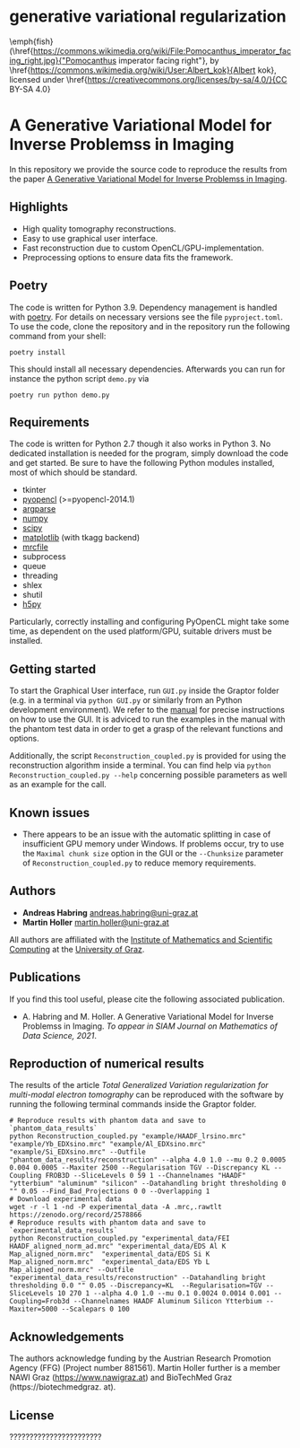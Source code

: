 # generative variational regularization


\emph{fish} (\href{https://commons.wikimedia.org/wiki/File:Pomocanthus_imperator_facing_right.jpg}{"Pomocanthus imperator facing right"}, by \href{https://commons.wikimedia.org/wiki/User:Albert_kok}{Albert kok}, licensed under \href{https://creativecommons.org/licenses/by-sa/4.0/}{CC BY-SA 4.0}






# A Generative Variational Model for Inverse Problemss in Imaging

In this repository we provide the source code to reproduce the results from the paper [A Generative Variational Model for Inverse Problemss in Imaging](https://arxiv.org/abs/2104.12630).

## Highlights
* High quality tomography reconstructions.
* Easy to use graphical user interface.
* Fast reconstruction due to custom OpenCL/GPU-implementation.
* Preprocessing options to ensure data fits the framework.
 

## Poetry
The code is written for Python 3.9. Dependency management is handled with [poetry](https://python-poetry.org/docs/). For details on necessary versions see the file `pyproject.toml`. To use the code, clone the repository and in the repository run the following command from your shell:
```
poetry install
```
This should install all necessary dependencies. Afterwards you can run for instance the python script `demo.py` via
```
poetry run python demo.py
```


## Requirements
The code is written for Python 2.7 though it also works in Python 3. No dedicated installation is needed for the program, simply download the code and get started. Be sure to have the following Python modules installed, most of which should be standard.

* tkinter
* [pyopencl](https://pypi.org/project/pyopencl/) (>=pyopencl-2014.1)
* [argparse](https://pypi.org/project/argparse/)
* [numpy](https://pypi.org/project/numpy/)
* [scipy](https://pypi.org/project/scipy/)
* [matplotlib](https://pypi.org/project/matplotlib/) (with tkagg backend)
* [mrcfile](https://pypi.org/project/mrcfile/)
* subprocess
* queue
* threading
* shlex
* shutil
* [h5py](https://pypi.org/project/h5py/)

Particularly, correctly installing and configuring PyOpenCL might take some time, as dependent on the used platform/GPU, suitable drivers must be installed.

## Getting started
To start the Graphical User interface, run `GUI.py` inside the Graptor folder (e.g. in a terminal via `python GUI.py` or similarly from an Python development environment). 
We refer to the [manual](manual/manual.pdf) for precise instructions on how to use the GUI. It is adviced to run the examples in the manual with the phantom test data in order to get a grasp of the relevant functions and options.

Additionally, the script `Reconstruction_coupled.py` is provided for using the reconstruction algorithm inside a terminal. You can find help via `python Reconstruction_coupled.py --help` concerning possible parameters as well as an example for the call.

## Known issues

* There appears to be an issue with the automatic splitting in case of insufficient GPU memory under Windows. If problems occur, try to use the `Maximal chunk size` option in the GUI or the `--Chunksize` parameter of `Reconstruction_coupled.py` to reduce memory requirements.

## Authors

* **Andreas Habring** andreas.habring@uni-graz.at
* **Martin Holler** martin.holler@uni-graz.at 

All authors are affiliated with the [Institute of Mathematics and Scientific Computing](https://mathematik.uni-graz.at/en) at the [University of Graz](https://www.uni-graz.at/en).

## Publications
If you find this tool useful, please cite the following associated publication.

* A. Habring and M. Holler. A Generative Variational Model for Inverse Problemss in Imaging. *To appear in SIAM Journal on Mathematics of Data Science, 2021*.

## Reproduction of numerical results

The results of the article *Total Generalized Variation regularization for multi-modal electron tomography* can be reproduced with the software by running the following terminal commands inside the Graptor folder.

```
# Reproduce results with phantom data and save to `phantom_data_results`
python Reconstruction_coupled.py "example/HAADF_lrsino.mrc" "example/Yb_EDXsino.mrc" "example/Al_EDXsino.mrc" "example/Si_EDXsino.mrc" --Outfile "phantom_data_results/reconstruction" --alpha 4.0 1.0 --mu 0.2 0.0005 0.004 0.0005 --Maxiter 2500 --Regularisation TGV --Discrepancy KL --Coupling FROB3D --SliceLevels 0 59 1 --Channelnames "HAADF" "ytterbium" "aluminum" "silicon" --Datahandling bright thresholding 0 "" 0.05 --Find_Bad_Projections 0 0 --Overlapping 1 
# Download experimental data
wget -r -l 1 -nd -P experimental_data -A .mrc,.rawtlt https://zenodo.org/record/2578866
# Reproduce results with phantom data and save to `experimental_data_results`
python Reconstruction_coupled.py "experimental_data/FEI HAADF_aligned_norm_ad.mrc" "experimental_data/EDS Al K Map_aligned_norm.mrc"  "experimental_data/EDS Si K Map_aligned_norm.mrc"  "experimental_data/EDS Yb L Map_aligned_norm.mrc" --Outfile "experimental_data_results/reconstruction" --Datahandling bright thresholding 0.0 "" 0.05 --Discrepancy=KL  --Regularisation=TGV --SliceLevels 10 270 1 --alpha 4.0 1.0 --mu 0.1 0.0024 0.0014 0.001 --Coupling=Frob3d --Channelnames HAADF Aluminum Silicon Ytterbium --Maxiter=5000 --Scalepars 0 100
```

## Acknowledgements

The authors acknowledge funding by the Austrian Research Promotion Agency (FFG) (Project number 881561). Martin Holler further is a member NAWI Graz (https://www.nawigraz.at) and BioTechMed Graz (https://biotechmedgraz. at).


## License

???????????????????????
